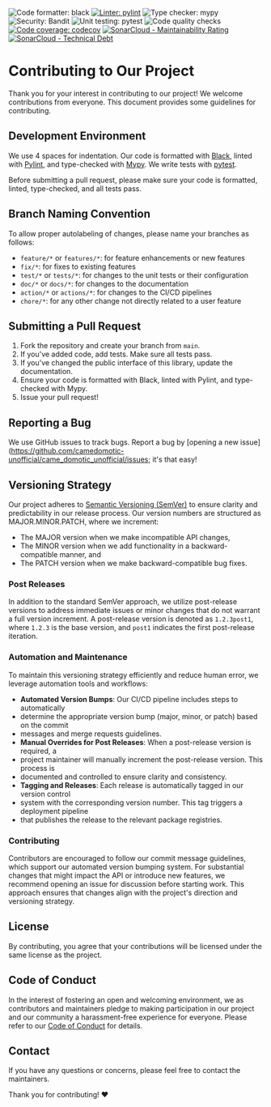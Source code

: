 <!-- Copyright 2024 - GitHub user: fredericks1982

Licensed under the Apache License, Version 2.0 (the "License");
you may not use this file except in compliance with the License.
You may obtain a copy of the License at

    http://www.apache.org/licenses/LICENSE-2.0

Unless required by applicable law or agreed to in writing, software
distributed under the License is distributed on an "AS IS" BASIS,
WITHOUT WARRANTIES OR CONDITIONS OF ANY KIND, either express or implied.
See the License for the specific language governing permissions and
limitations under the License.  -->

![Code formatter: black](https://img.shields.io/badge/code%20style-black-000000.svg)
[![Linter: pylint](https://img.shields.io/badge/linting-pylint-yellowgreen)](https://github.com/pylint-dev/pylint)
![Type checker: mypy](https://img.shields.io/badge/type%20checking-mypy-yellowgreen.svg)
![Security: Bandit](https://img.shields.io/badge/security-bandit-0cc.svg)
![Unit testing: pytest](https://img.shields.io/badge/testing-pytest-0A0.svg)
![Code quality checks](https://github.com/camedomotic-unofficial/came_domotic_unofficial/actions/workflows/code-quality.yml/badge.svg)
[![Code coverage: codecov](https://codecov.io/gh/camedomotic-unofficial/came_domotic_unofficial/graph/badge.svg?token=0QSJYP7EP3)](https://codecov.io/gh/camedomotic-unofficial/came_domotic_unofficial)
[![SonarCloud - Maintainability Rating](https://sonarcloud.io/api/project_badges/measure?project=camedomotic-unofficial_came_domotic_unofficial&metric=sqale_rating)](https://sonarcloud.io/summary/new_code?id=camedomotic-unofficial_came_domotic_unofficial)
[![SonarCloud - Technical Debt](https://sonarcloud.io/api/project_badges/measure?project=camedomotic-unofficial_came_domotic_unofficial&metric=sqale_index)](https://sonarcloud.io/summary/new_code?id=camedomotic-unofficial_came_domotic_unofficial)

# Contributing to Our Project

Thank you for your interest in contributing to our project! We welcome contributions from everyone. This document provides some guidelines for contributing.

## Development Environment

We use 4 spaces for indentation. Our code is formatted with [Black](https://black.readthedocs.io/en/stable/), linted with [Pylint](https://www.pylint.org/), and type-checked with [Mypy](http://mypy-lang.org/). We write tests with [pytest](https://docs.pytest.org/en/latest/).

Before submitting a pull request, please make sure your code is formatted, linted,
type-checked, and all tests pass.

## Branch Naming Convention

To allow proper autolabeling of changes, please name your branches as follows:

- `feature/*` or `features/*`: for feature enhancements or new features
- `fix/*`: for fixes to existing features
- `test/*` or `tests/*`: for changes to the unit tests or their configuration
- `doc/*` or `docs/*`: for changes to the documentation
- `action/*` or `actions/*`: for changes to the CI/CD pipelines
- `chore/*`: for any other change not directly related to a user feature

## Submitting a Pull Request

1. Fork the repository and create your branch from `main`.
2. If you've added code, add tests. Make sure all tests pass.
3. If you've changed the public interface of this library, update the documentation.
4. Ensure your code is formatted with Black, linted with Pylint, and type-checked with
   Mypy.
5. Issue your pull request!

## Reporting a Bug

We use GitHub issues to track bugs. Report a bug by
[opening a new issue](https://github.com/camedomotic-unofficial/came_domotic_unofficial/issues;
it's that easy!

## Versioning Strategy

Our project adheres to [Semantic Versioning (SemVer)](https://semver.org/) to ensure
clarity and predictability in our release process. Our version numbers are structured as
MAJOR.MINOR.PATCH, where we increment:

- The MAJOR version when we make incompatible API changes,
- The MINOR version when we add functionality in a backward-compatible manner, and
- The PATCH version when we make backward-compatible bug fixes.

### Post Releases

In addition to the standard SemVer approach, we utilize post-release versions to address
immediate issues or minor changes that do not warrant a full version increment. A
post-release version is denoted as `1.2.3post1`, where `1.2.3` is the base version, and
`post1` indicates the first post-release iteration.

### Automation and Maintenance

To maintain this versioning strategy efficiently and reduce human error, we leverage
automation tools and workflows:

- **Automated Version Bumps**: Our CI/CD pipeline includes steps to automatically
- determine the appropriate version bump (major, minor, or patch) based on the commit
- messages and merge requests guidelines.
- **Manual Overrides for Post Releases**: When a post-release version is required, a
- project maintainer will manually increment the post-release version. This process is
- documented and controlled to ensure clarity and consistency.
- **Tagging and Releases**: Each release is automatically tagged in our version control
- system with the corresponding version number. This tag triggers a deployment pipeline
- that publishes the release to the relevant package registries.

### Contributing

Contributors are encouraged to follow our commit message guidelines, which support our
automated version bumping system. For substantial changes that might impact the API or
introduce new features, we recommend opening an issue for discussion before starting
work. This approach ensures that changes align with the project's direction and
versioning strategy.

## License

By contributing, you agree that your contributions will be licensed under the same
license as the project.

## Code of Conduct

In the interest of fostering an open and welcoming environment, we as contributors and
maintainers pledge to making participation in our project and our community a
harassment-free experience for everyone. Please refer to our
[Code of Conduct](CODE_OF_CONDUCT.md) for details.

## Contact

If you have any questions or concerns, please feel free to contact the maintainers.

Thank you for contributing! ❤️
